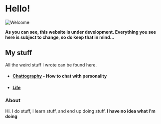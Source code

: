 Hello!
========
![Welcome](https://images.pexels.com/photos/271639/pexels-photo-271639.jpeg?cs=srgb&dl=bedroom-door-entrance-271639.jpg&fm=jpg)

**As you can see, this website is under development. Everything you see here is subject to change, so do keep that in mind...**

My stuff
---------
All the weird stuff I wrote can be found here.

- #### [Chattography](posts/chattography) - How to chat with personality
- #### [Life](posts/life)


### About

Hi. I do stuff, I learn stuff, and end up doing stuff. **I have no idea what I'm doing**